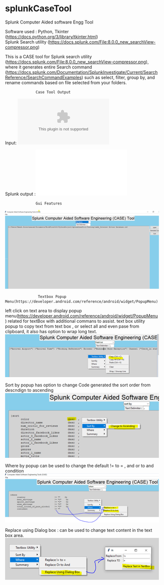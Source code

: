 # splunkCaseTool
Splunk Computer Aided software Engg Tool

Software used : Python, 
                Tkinter (https://docs.python.org/3/library/tkinter.html)  
                Splunk Search utility (https://docs.splunk.com/File:8.0.0_new_searchView-compressor.png)

This   is a  CASE tool for Splunk search utility (https://docs.splunk.com/File:8.0.0_new_searchView-compressor.png), where it generates entire Search command (https://docs.splunk.com/Documentation/SplunkInvestigate/Current/SearchReference/SearchCommandExamples)  such as select, filter, group by, and  rename commands based on file selected from your folders.
                  
                  Case Tool Output  
                  
                  
Input: ![Input csv file](/imdb_Internet_Movies_Database.csv)

Splunk output :![Case tool output](splunkCaseToolutput.txt)

                  Gui Features   


![Main Screen](/splunkcasetool.PNG)

                   Textbox Popup Menu(https://developer.android.com/reference/android/widget/PopupMenu) 

left click on text area to display popup menu(https://developer.android.com/reference/android/widget/PopupMenu) related for textBox with additional commans to assist.
text box utility popup to copy text from text box , or select all and even pase from clipboard, it also has option to wrap long text.
![Popupmenu For text](/popupmenuhiForTextbox.PNG)

Sort by popup has option to change Code generated the sort order from descndign to ascending
![Popupmenu For text](/popupmenuhiForTextboxSortBY.PNG)


Where by popup can be used  to change the default != to = , and or to and condition
![Popupmenu For text](/popupmenuhiForTextboxwhereby.PNG)

Replace using Dialog box :  can be used  to change text content in the text box area.
![Popupmenu For text](/replaceusingdialog.PNG)
